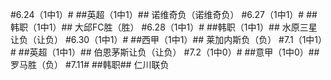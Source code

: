 #6.24（1中1）#
##英超（1中1）##
诺维奇负（诺维奇负）
#6.27（1中1）#
##韩职（1中1）##
大邱FC胜（胜）
#6.28（1中1）#
##韩职（1中1）##
水原三星让负（让负）
#6.30（1中1）#
##西甲（1中1）##
莱加内斯负（负）
#7.1（1中1）#
##英超（1中1）##
伯恩茅斯让负（让负）
#7.2（1中0）#
##意甲（1中0）##
罗马胜（负）
#7.11#
##韩职##
仁川联负